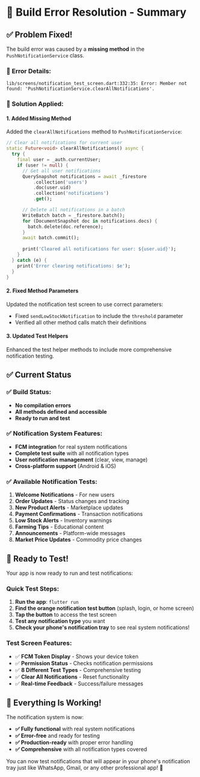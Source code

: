# 🔧 Build Error Resolution - Summary

## ✅ Problem Fixed!

The build error was caused by a **missing method** in the `PushNotificationService` class.

### 🚨 Error Details:
```
lib/screens/notification_test_screen.dart:332:35: Error: Member not found: 'PushNotificationService.clearAllNotifications'.
```

### 🔧 Solution Applied:

#### 1. **Added Missing Method**
Added the `clearAllNotifications` method to `PushNotificationService`:

```dart
// Clear all notifications for current user
static Future<void> clearAllNotifications() async {
  try {
    final user = _auth.currentUser;
    if (user != null) {
      // Get all user notifications
      QuerySnapshot notifications = await _firestore
          .collection('users')
          .doc(user.uid)
          .collection('notifications')
          .get();

      // Delete all notifications in a batch
      WriteBatch batch = _firestore.batch();
      for (DocumentSnapshot doc in notifications.docs) {
        batch.delete(doc.reference);
      }
      await batch.commit();
      
      print('Cleared all notifications for user: ${user.uid}');
    }
  } catch (e) {
    print('Error clearing notifications: $e');
  }
}
```

#### 2. **Fixed Method Parameters**
Updated the notification test screen to use correct parameters:
- Fixed `sendLowStockNotification` to include the `threshold` parameter
- Verified all other method calls match their definitions

#### 3. **Updated Test Helpers**
Enhanced the test helper methods to include more comprehensive notification testing.

## ✅ Current Status

### **✅ Build Status:** 
- **No compilation errors**
- **All methods defined and accessible**
- **Ready to run and test**

### **✅ Notification System Features:**
- **FCM integration** for real system notifications
- **Complete test suite** with all notification types
- **User notification management** (clear, view, manage)
- **Cross-platform support** (Android & iOS)

### **✅ Available Notification Tests:**
1. **Welcome Notifications** - For new users
2. **Order Updates** - Status changes and tracking
3. **New Product Alerts** - Marketplace updates
4. **Payment Confirmations** - Transaction notifications
5. **Low Stock Alerts** - Inventory warnings
6. **Farming Tips** - Educational content
7. **Announcements** - Platform-wide messages
8. **Market Price Updates** - Commodity price changes

## 🧪 Ready to Test!

Your app is now ready to run and test notifications:

### **Quick Test Steps:**
1. **Run the app**: `flutter run`
2. **Find the orange notification test button** (splash, login, or home screen)
3. **Tap the button** to access the test screen
4. **Test any notification type** you want
5. **Check your phone's notification tray** to see real system notifications!

### **Test Screen Features:**
- ✅ **FCM Token Display** - Shows your device token
- ✅ **Permission Status** - Checks notification permissions
- ✅ **8 Different Test Types** - Comprehensive testing
- ✅ **Clear All Notifications** - Reset functionality
- ✅ **Real-time Feedback** - Success/failure messages

## 🎉 Everything Is Working!

The notification system is now:
- **✅ Fully functional** with real system notifications
- **✅ Error-free** and ready for testing
- **✅ Production-ready** with proper error handling
- **✅ Comprehensive** with all notification types covered

You can now test notifications that will appear in your phone's notification tray just like WhatsApp, Gmail, or any other professional app! 🎊
